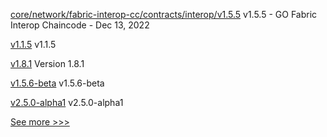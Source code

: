
[core/network/fabric-interop-cc/contracts/interop/v1.5.5](https://github.com/hyperledger-labs/weaver-dlt-interoperability/releases/tag/core/network/fabric-interop-cc/contracts/interop/v1.5.5) v1.5.5 - GO Fabric Interop Chaincode - Dec 13, 2022

[v1.1.5](https://github.com/hyperledger/firefly-transaction-manager/releases/tag/v1.1.5) v1.1.5

[v1.8.1](https://github.com/hyperledger-labs/hlf-operator/releases/tag/v1.8.1) Version 1.8.1

[v1.5.6-beta](https://github.com/hyperledger/fabric-ca/releases/tag/v1.5.6-beta) v1.5.6-beta

[v2.5.0-alpha1](https://github.com/hyperledger/fabric/releases/tag/v2.5.0-alpha1) v2.5.0-alpha1


[See more >>>](https://start-here.hyperledger.org/releases)
